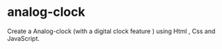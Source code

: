 # analog-clock
Create a Analog-clock (with a digital clock feature ) using Html , Css and JavaScript.
